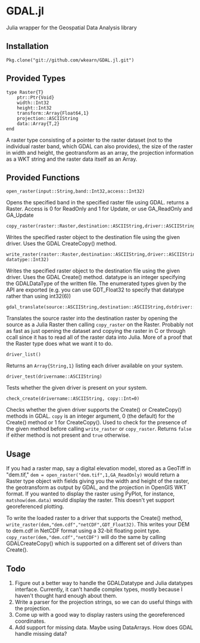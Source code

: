GDAL.jl
=======

Julia wrapper for the Geospatial Data Analysis library

## Installation ##

	Pkg.clone("git://github.com/wkearn/GDAL.jl.git")

## Provided Types ##

	type Raster{T}
		ptr::Ptr{Void}
		width::Int32
		height::Int32
		transform::Array{Float64,1}
		projection::ASCIIString
		data::Array{T,2}
	end

A raster type consisting of a pointer to the raster dataset (not to the individual raster band, which GDAL can also provides), the size of the raster in width and height, the geotransform as an array, the projection information as a WKT string and the raster data itself as an Array.

## Provided Functions ##

	open_raster(input::String,band::Int32,access::Int32)

Opens the specified band in the specified raster file using GDAL. returns a Raster. Access is 0 for ReadOnly and 1 for Update, or use GA\_ReadOnly and GA\_Update

	copy_raster(raster::Raster,destination::ASCIIString,driver::ASCIIString)

Writes the specified raster object to the destination file using the given driver. Uses the GDAL CreateCopy() method.

	write_raster(raster::Raster,destination::ASCIIString,driver::ASCIIString, datatype::Int32)

Writes the specified raster object to the destination file using the given driver. Uses the GDAL Create() method. datatype is an integer specifying the GDALDataType of the written file. The enumerated types given by the API are exported (e.g. you can use GDT_Float32 to specify that datatype rather than using int32(6))

	gdal_translate(source::ASCIIString,destination::ASCIIString,dstdriver::ASCIIString)

Translates the source raster into the destination raster by opening the source as a Julia Raster then calling `copy_raster` on the Raster. Probably not as fast as just opening the dataset and copying the raster in C or through ccall since it has to read all of the raster data into Julia. More of a proof that the Raster type does what we want it to do.

	driver_list()

Returns an `Array{String,1}` listing each driver available on your system.

	driver_test(drivername::ASCIIString)

Tests whether the given driver is present on your system.

	check_create(drivername::ASCIIString, copy::Int=0)

Checks whether the given driver supports the Create() or CreateCopy() methods in GDAL. `copy` is an integer argument, 0 (the default) for the Create() method or 1 for CreateCopy(). Used to check for the presence of the given method before calling `write_raster` or `copy_raster`. Returns `false` if either method is not present and `true` otherwise.

## Usage ##

If you had a raster map, say a digital elevation model, stored as a GeoTiff in "dem.tif," `dem = open_raster("dem.tif",1,GA_ReadOnly)` would return a Raster type object with fields giving you the width and height of the raster, the geotransform as output by GDAL, and the projection in OpenGIS WKT format. If you wanted to display the raster using PyPlot, for instance, `matshow(dem.data)` would display the raster. This doesn't yet support georeferenced plotting.

To write the loaded raster to a driver that supports the Create() method, `write_raster(dem,"dem.cdf","netCDF",GDT_Float32)`. This writes your DEM to dem.cdf in NetCDF format using a 32-bit floating point type. `copy_raster(dem,"dem.cdf","netCDF")` will do the same by calling GDALCreateCopy() which is supported on a different set of drivers than Create().

## Todo ##

1. Figure out a better way to handle the GDALDatatype and Julia datatypes interface. Currently, it can't handle complex types, mostly because I haven't thought hard enough about them.
2. Write a parser for the projection strings, so we can do useful things with the projection.
3. Come up with a good way to display rasters using the georeferenced coordinates.
4. Add support for missing data. Maybe using DataArrays. How does GDAL handle missing data?
